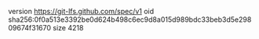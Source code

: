 version https://git-lfs.github.com/spec/v1
oid sha256:0f0a513e3392be0d624b498c6ec9d8a015d989bdc33beb3d5e29809674f31670
size 4218
